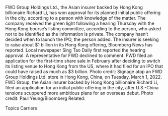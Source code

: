 FWD Group Holdings Ltd., the Asian insurer backed by Hong Kong billionaire Richard Li, has won approval for its planned initial public offering in the city, according to a person with knowledge of the matter.
The company received the green light following a hearing Thursday with the Hong Kong bourse’s listing committee, according to the person, who asked not to be identified as the information is private. The company hasn’t decided when to launch the IPO, the person added.
The insurer is seeking to raise about $1 billion in its Hong Kong offering, Bloomberg News has reported.
Local newspaper Sing Tao Daily first reported the hearing approval. A representative for FWD declined to comment.
FWD filed an application for the first-time share sale in February after deciding to switch its listing venue to Hong Kong from the US, where it had filed for an IPO that could have raised as much as $3 billion.
Photo credit: Signage atop an FWD Group Holdings Ltd. store in Hong Kong, China, on Tuesday, March 1, 2022. FWD Group, the Asian insurer backed by Hong Kong billionaire Richard Li, filed an application for an initial public offering in the city, after U.S.-China tensions scuppered more ambitious plans for an overseas debut. Photo credit: Paul Yeung/Bloomberg
Related:

Topics
Carriers
